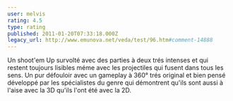 ```yaml
---
user: melvis
rating: 4.5
type: rating
published: 2011-01-20T07:33:18.000Z
legacy_url: http://www.emunova.net/veda/test/96.htm#comment-14888
---
```

Un shoot'em Up survolté avec des parties à deux trés intenses et qui restent toujours lisibles méme avec les projectiles qui fusent dans tous les sens. Un pur défouloir avec un gameplay à 360° trés original et bien pensé développé par les spécialistes du genre qui démontrent qu'ils sont aussi à l'aise avec la 3D qu'ils l'ont été avec la 2D.